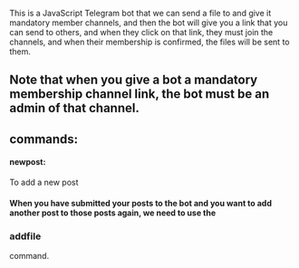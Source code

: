 This is a JavaScript Telegram bot that we can send a file to and give it mandatory member channels, and then the bot will give you a link that you can send to others, and when they click on that link, they must join the channels, and when their membership is confirmed, the files will be sent to them.


<h2>Note that when you give a bot a mandatory membership channel link, the bot must be an admin of that channel.</h2>

<h2>commands:</h2>
<h4>newpost:</h4><p>To add a new post</p>

<h4>When you have submitted your posts to the bot and you want to add another post to those posts again, we need to use the <h3>addfile</h3> command.</h4>
